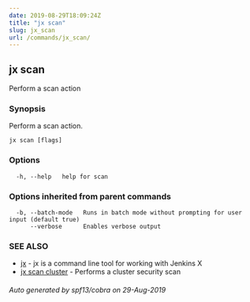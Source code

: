 ```yaml
---
date: 2019-08-29T18:09:24Z
title: "jx scan"
slug: jx_scan
url: /commands/jx_scan/
---
```

## jx scan

Perform a scan action

### Synopsis

Perform a scan action.

```
jx scan [flags]
```

### Options

```
  -h, --help   help for scan
```

### Options inherited from parent commands

```
  -b, --batch-mode   Runs in batch mode without prompting for user input (default true)
      --verbose      Enables verbose output
```

### SEE ALSO

* [jx](/commands/jx/)	 - jx is a command line tool for working with Jenkins X
* [jx scan cluster](/commands/jx_scan_cluster/)	 - Performs a cluster security scan

###### Auto generated by spf13/cobra on 29-Aug-2019
